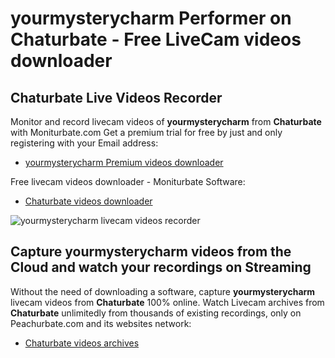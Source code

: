 # yourmysterycharm Performer on Chaturbate - Free LiveCam videos downloader

## Chaturbate Live Videos Recorder

Monitor and record livecam videos of **yourmysterycharm** from **Chaturbate** with Moniturbate.com
Get a premium trial for free by just and only registering with your Email address:
* [yourmysterycharm Premium videos downloader](https://moniturbate.com/request-demo-licence-key.html)

Free livecam videos downloader - Moniturbate Software:
* [Chaturbate videos downloader](https://moniturbate.com/moniturbate-download-software.html)

![yourmysterycharm livecam videos recorder](https://peachurnet.com/templates/moniturbate-software.png)


## Capture yourmysterycharm videos from the Cloud and watch your recordings on Streaming

Without the need of downloading a software, capture **yourmysterycharm** livecam videos from **Chaturbate** 100% online.
Watch Livecam archives from **Chaturbate** unlimitedly from thousands of existing recordings, only on Peachurbate.com and its websites network:
* [Chaturbate videos archives](https://peachurnet.com/)